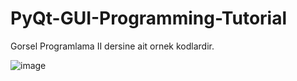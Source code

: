 # PyQt-GUI-Programming-Tutorial
Gorsel Programlama II dersine ait ornek kodlardir.

![image](https://user-images.githubusercontent.com/5441882/95691484-2b52bd80-0c28-11eb-8b27-5e9dfcaa8c99.png)
